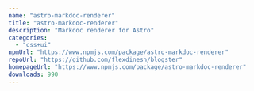 ```yaml
---
name: "astro-markdoc-renderer"
title: "astro-markdoc-renderer"
description: "Markdoc renderer for Astro"
categories:
  - "css+ui"
npmUrl: "https://www.npmjs.com/package/astro-markdoc-renderer"
repoUrl: "https://github.com/flexdinesh/blogster"
homepageUrl: "https://www.npmjs.com/package/astro-markdoc-renderer"
downloads: 990
---
```

